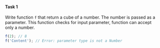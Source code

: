 #### Task 1

Write function `f` that return a cube of a number. The number is passed as a parameter. This function checks for input parameter, function can accept only a number.

```js
f(2); // 8
f('Content'); // Error: parameter type is not a Number
```

